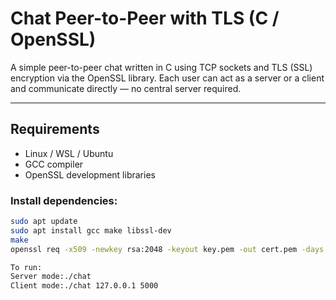 # Chat Peer-to-Peer with TLS (C / OpenSSL)

A simple peer-to-peer chat written in C using TCP sockets and TLS (SSL) encryption via the OpenSSL library. Each user can act as a server or a client and communicate directly — no central server required.

---

## Requirements

- Linux / WSL / Ubuntu
- GCC compiler
- OpenSSL development libraries

### Install dependencies:

```bash
sudo apt update
sudo apt install gcc make libssl-dev
make
openssl req -x509 -newkey rsa:2048 -keyout key.pem -out cert.pem -days 365 -nodes

To run:
Server mode:./chat
Client mode:./chat 127.0.0.1 5000

